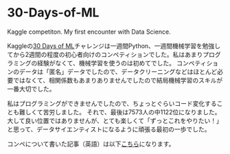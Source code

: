 # 30-Days-of-ML
Kaggle competiton. My first encounter with Data Science.

Kaggleの[30 Days of ML](https://www.kaggle.com/c/30-days-of-ml/overview)チャレンジは一週間Python、一週間機械学習を勉強してから2週間の程度の初心者向けのコンペティションでした。私はあまりプログラミングの経験がなくて、機械学習を使うのは初めてでした。
コンペティションのデータは「匿名」データでしたので、データクリーニングなどはほとんど必要ではなくて、相関係数もあまりありませんでしたので結局機械学習のスキルが一番大切でした。

私はプログラミングができませんでしたので、ちょっとぐらいコード変化することも難しくて苦労しました。
それで、最後は7573人の中1122位になりました。大して良い位置ではありませんが、とても楽しくて「ずっとこれをやりたい！」と思って、データサイエンティストになるように頑張る最初の一歩でした。

コンペについて書いた記事（英語）は以下[こちら](https://www.kaggle.com/evi125/a-beginners-approach-to-30-days-of-ml-top-15)になります。



